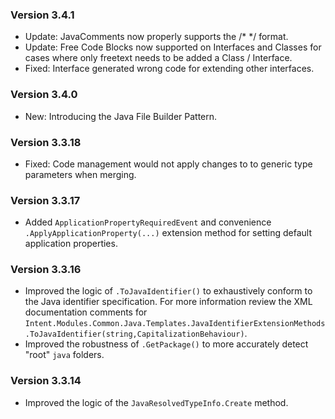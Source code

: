 ﻿### Version 3.4.1

- Update: JavaComments now properly supports the /* */ format.
- Update: Free Code Blocks now supported on Interfaces and Classes for cases where only freetext needs to be added a Class / Interface.
- Fixed: Interface generated wrong code for extending other interfaces.

### Version 3.4.0

- New: Introducing the Java File Builder Pattern.

### Version 3.3.18

- Fixed: Code management would not apply changes to to generic type parameters when merging.

### Version 3.3.17

- Added `ApplicationPropertyRequiredEvent` and convenience `.ApplyApplicationProperty(...)` extension method for setting default application properties.

### Version 3.3.16

- Improved the logic of `.ToJavaIdentifier()` to exhaustively conform to the Java identifier specification. For more information review the XML documentation comments for `Intent.Modules.Common.Java.Templates.JavaIdentifierExtensionMethods.ToJavaIdentifier(string,CapitalizationBehaviour)`.
- Improved the robustness of `.GetPackage()` to more accurately detect "root" `java` folders.

### Version 3.3.14

- Improved the logic of the `JavaResolvedTypeInfo.Create` method.
